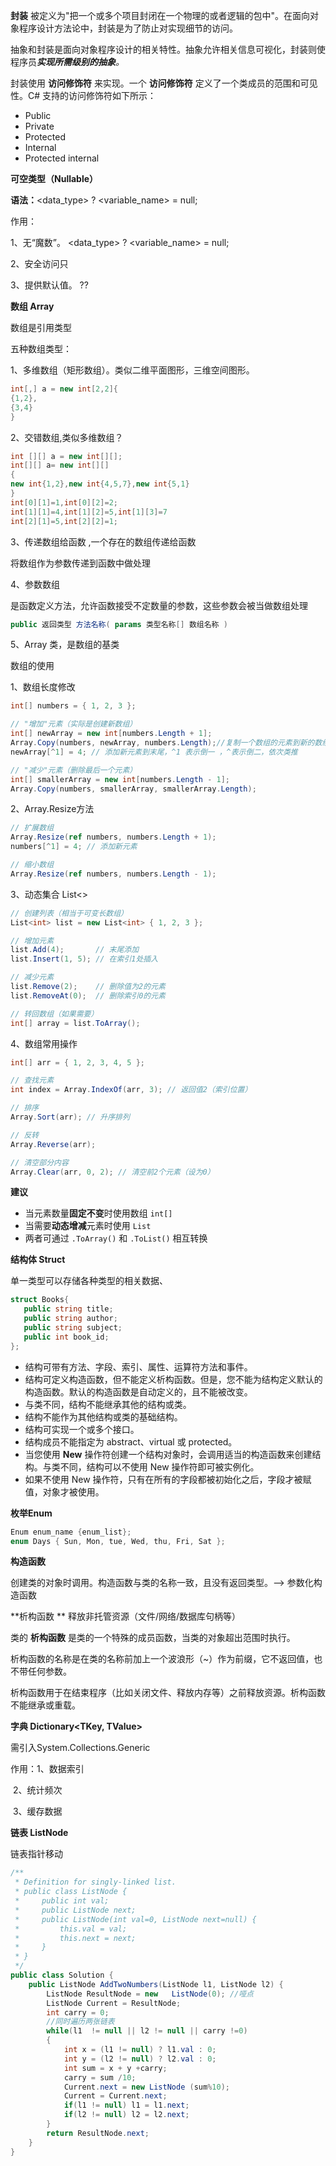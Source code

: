 **封装** 被定义为"把一个或多个项目封闭在一个物理的或者逻辑的包中"。在面向对象程序设计方法论中，封装是为了防止对实现细节的访问。

抽象和封装是面向对象程序设计的相关特性。抽象允许相关信息可视化，封装则使程序员***实现所需级别的抽象**。*

封装使用 **访问修饰符** 来实现。一个 **访问修饰符** 定义了一个类成员的范围和可见性。C# 支持的访问修饰符如下所示：

- Public
- Private
- Protected
- Internal
- Protected internal



**可空类型（Nullable）**

**语法：**<data_type> ? <variable_name> = null;

作用：

1、无“魔数”。 <data_type> ? <variable_name> = null;

2、安全访问只

3、提供默认值。  ??



**数组 Array**

数组是引用类型

五种数组类型：

1、多维数组（矩形数组）。类似二维平面图形，三维空间图形。

```C#
int[,] a = new int[2,2]{
{1,2},
{3,4}
}
```

2、交错数组,类似多维数组？

```C#
int [][] a = new int[][];
int[][] a= new int[][]
{
new int{1,2},new int{4,5,7},new int{5,1}
}
int[0][1]=1,int[0][2]=2;
int[1][1]=4,int[1][2]=5,int[1][3]=7
int[2][1]=5,int[2][2]=1;
```

3、传递数组给函数 ,一个存在的数组传递给函数

将数组作为参数传递到函数中做处理

4、参数数组 

是函数定义方法，允许函数接受不定数量的参数，这些参数会被当做数组处理

```c#
public 返回类型 方法名称( params 类型名称[] 数组名称 )
```

5、Array 类，是数组的基类

数组的使用

1、数组长度修改

```C#
int[] numbers = { 1, 2, 3 };

// "增加"元素（实际是创建新数组）
int[] newArray = new int[numbers.Length + 1];
Array.Copy(numbers, newArray, numbers.Length);//复制一个数组的元素到新的数组，（旧，新，复制的元素个数）
newArray[^1] = 4; // 添加新元素到末尾，^1 表示倒一 ，^表示倒二，依次类推

// "减少"元素（删除最后一个元素）
int[] smallerArray = new int[numbers.Length - 1];
Array.Copy(numbers, smallerArray, smallerArray.Length);
```

2、Array.Resize方法

```c#
// 扩展数组
Array.Resize(ref numbers, numbers.Length + 1);
numbers[^1] = 4; // 添加新元素

// 缩小数组
Array.Resize(ref numbers, numbers.Length - 1);
```

3、动态集合 List<>

```c#
// 创建列表（相当于可变长数组）
List<int> list = new List<int> { 1, 2, 3 };

// 增加元素
list.Add(4);       // 末尾添加
list.Insert(1, 5); // 在索引1处插入

// 减少元素
list.Remove(2);    // 删除值为2的元素
list.RemoveAt(0);  // 删除索引0的元素

// 转回数组（如果需要）
int[] array = list.ToArray();
```

4、数组常用操作

```c#
int[] arr = { 1, 2, 3, 4, 5 };

// 查找元素
int index = Array.IndexOf(arr, 3); // 返回值2（索引位置）

// 排序
Array.Sort(arr); // 升序排列

// 反转
Array.Reverse(arr);

// 清空部分内容
Array.Clear(arr, 0, 2); // 清空前2个元素（设为0）
```

**建议**

- 当元素数量**固定不变**时使用数组 `int[]`
- 当需要**动态增减**元素时使用 `List`
- 两者可通过 `.ToArray()` 和 `.ToList()` 相互转换



**结构体 Struct**

单一类型可以存储各种类型的相关数据、

```c#
struct Books{
   public string title;
   public string author;
   public string subject;
   public int book_id;
};  
```

- 结构可带有方法、字段、索引、属性、运算符方法和事件。
- 结构可定义构造函数，但不能定义析构函数。但是，您不能为结构定义默认的构造函数。默认的构造函数是自动定义的，且不能被改变。
- 与类不同，结构不能继承其他的结构或类。
- 结构不能作为其他结构或类的基础结构。
- 结构可实现一个或多个接口。
- 结构成员不能指定为 abstract、virtual 或 protected。
- 当您使用 **New** 操作符创建一个结构对象时，会调用适当的构造函数来创建结构。与类不同，结构可以不使用 New 操作符即可被实例化。
- 如果不使用 New 操作符，只有在所有的字段都被初始化之后，字段才被赋值，对象才被使用。



**枚举Enum**

```c#
Enum enum_name {enum_list};
enum Days { Sun, Mon, tue, Wed, thu, Fri, Sat };
```



**构造函数**

创建类的对象时调用。构造函数与类的名称一致，且没有返回类型。--> 参数化构造函数



**析构函数 ** 释放非托管资源（文件/网络/数据库句柄等）

类的 **析构函数** 是类的一个特殊的成员函数，当类的对象超出范围时执行。

析构函数的名称是在类的名称前加上一个波浪形（~）作为前缀，它不返回值，也不带任何参数。

析构函数用于在结束程序（比如关闭文件、释放内存等）之前释放资源。析构函数不能继承或重载。



**字典 Dictionary<TKey, TValue>**

需引入System.Collections.Generic 

作用：1、数据索引

​            2、统计频次

​            3、缓存数据

**链表 ListNode**

链表指针移动

```c#
/**
 * Definition for singly-linked list.
 * public class ListNode {
 *     public int val;
 *     public ListNode next;
 *     public ListNode(int val=0, ListNode next=null) {
 *         this.val = val;
 *         this.next = next;
 *     }
 * }
 */
public class Solution {
    public ListNode AddTwoNumbers(ListNode l1, ListNode l2) {
        ListNode ResultNode = new   ListNode(0); //哑点
        ListNode Current = ResultNode;
        int carry = 0;
        //同时遍历两张链表
        while(l1  != null || l2 != null || carry !=0)
        {
            int x = (l1 != null) ? l1.val : 0;
            int y = (l2 != null) ? l2.val : 0;
            int sum = x + y +carry;
            carry = sum /10;
            Current.next = new ListNode (sum%10);
            Current = Current.next;
            if(l1 != null) l1 = l1.next; 
            if(l2 != null) l2 = l2.next; 
        }
        return ResultNode.next;
    }
}
```

